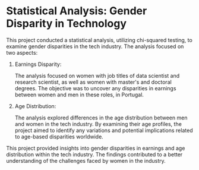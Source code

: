 # Statistical Analysis: Gender Disparity in Technology

This project conducted a statistical analysis, utilizing chi-squared testing, to examine gender disparities in the tech industry. The analysis focused on two aspects:

1. Earnings Disparity: 

      The analysis focused on women with job titles of data scientist and research scientist, as well as women with master's and doctoral degrees. The objective was to uncover any disparities in earnings   
      between women and men in these roles, in Portugal.

3. Age Distribution: 

      The analysis explored differences in the age distribution between men and women in the tech industry. By examining their age profiles, the project aimed to identify any variations and potential 
      implications related to age-based disparities worldwide.

This project provided insights into gender disparities in earnings and age distribution within the tech industry. The findings contributed to a better understanding of the challenges faced by women in the industry.
